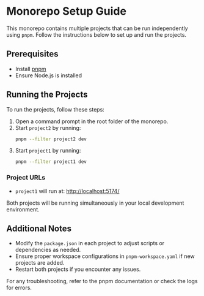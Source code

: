 # Monorepo Setup Guide

This monorepo contains multiple projects that can be run independently using `pnpm`. Follow the instructions below to set up and run the projects.

## Prerequisites
- Install [pnpm](https://pnpm.io/installation)
- Ensure Node.js is installed

## Running the Projects

To run the projects, follow these steps:

1. Open a command prompt in the root folder of the monorepo.
2. Start `project2` by running:
   ```sh
   pnpm --filter project2 dev
   ```
3. Start `project1` by running:
   ```sh
   pnpm --filter project1 dev
   ```

### Project URLs
- `project1` will run at: [http://localhost:5174/](http://localhost:5174/)

Both projects will be running simultaneously in your local development environment.

## Additional Notes
- Modify the `package.json` in each project to adjust scripts or dependencies as needed.
- Ensure proper workspace configurations in `pnpm-workspace.yaml` if new projects are added.
- Restart both projects if you encounter any issues.

For any troubleshooting, refer to the pnpm documentation or check the logs for errors.

